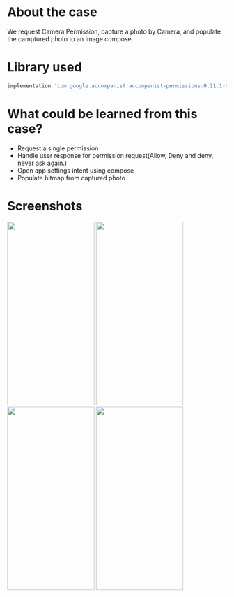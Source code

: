 # About the case

We request Camera Permission, capture a photo by Camera, and populate the camptured photo to an Image compose.



# Library used
``` gradle
implementation 'com.google.accompanist:accompanist-permissions:0.21.1-beta'
``` 



# What could be learned from this case?
- Request a single permission
- Handle user response for permission request(Allow, Deny and deny, never ask again.)
- Open app settings intent using compose
- Populate bitmap from captured photo


# Screenshots

<img src= "https://user-images.githubusercontent.com/25938149/179392608-39edb602-5663-4e16-a8f8-89e225423575.png" width="200" height="420"/> 
<img src= "https://user-images.githubusercontent.com/25938149/179398453-0a1877c8-219b-400e-b2ff-e4d633847e59.png" width="200" height="420"/> 
<img src= "https://user-images.githubusercontent.com/25938149/179398454-da200a42-b376-4fff-8595-22cfc9de9b25.png" width="200" height="420"/>
<img src= "https://user-images.githubusercontent.com/25938149/179398458-ad162132-1235-4446-b03e-01fe9d0393bf.png" width="200" height="420"/> 

